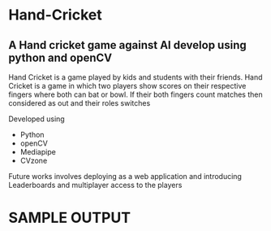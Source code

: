 # Hand-Cricket
## A Hand cricket game against AI develop using python and openCV

Hand Cricket is a game played by kids and students with their friends. Hand Cricket is a game in which two players show scores on their respective fingers where both can bat or bowl. If their both fingers count matches then considered as out and their roles switches

Developed using
- Python
- openCV
- Mediapipe
- CVzone

Future works involves deploying as a web application and introducing Leaderboards and multiplayer access to the players

# SAMPLE OUTPUT
